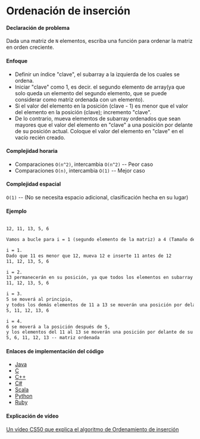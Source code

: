 # Ordenación de inserción

#### Declaración de problema

Dada una matriz de `N` elementos, escriba una función para ordenar la matriz en orden creciente.

#### Enfoque

- Definir un índice "clave", el subarray a la izquierda de los cuales se ordena.
- Iniciar "clave" como 1, es decir. el segundo elemento de array(ya que solo queda un elemento del segundo elemento, que se puede considerar como matriz ordenada con un elemento).
- Si el valor del elemento en la posición (clave - 1) es menor que el valor del elemento en la posición (clave); incremento "clave".
- De lo contrario, mueva elementos de subarray ordenados que sean mayores que el valor del elemento en "clave" a una posición por delante de su posición actual. Coloque el valor del elemento en "clave" en el vacío recién creado.

#### Complejidad horaria

- Comparaciones `О(n^2)`, intercambia `О(n^2)` -- Peor caso
- Comparaciones `O(n)`, intercambia `O(1)` -- Mejor caso

#### Complejidad espacial

`O(1)` -- (No se necesita espacio adicional, clasificación hecha en su lugar)

#### Ejemplo

```markdown

12, 11, 13, 5, 6

Vamos a bucle para i = 1 (segundo elemento de la matriz) a 4 (Tamaño de la matriz de entrada)

i = 1.
Dado que 11 es menor que 12, mueva 12 e inserte 11 antes de 12
11, 12, 13, 5, 6

i = 2.
13 permanecerán en su posición, ya que todos los elementos en subarray ordenado son menores de 13
11, 12, 13, 5, 6

i = 3.
5 se moverá al principio,
y todos los demás elementos de 11 a 13 se moverán una posición por delante de su posición actual.
5, 11, 12, 13, 6

i = 4.
6 se moverá a la posición después de 5,
y los elementos del 11 al 13 se moverán una posición por delante de su posición actual.
5, 6, 11, 12, 13 -- matriz ordenada
```

#### Enlaces de implementación del código

- [Java](https://github.com/TheAlgorithms/Java/blob/master/Sorts/InsertionSort.java)
- [C](https://github.com/TheAlgorithms/C/blob/master/sorting/insertion_sort.c)
- [C++](https://github.com/TheAlgorithms/C-Plus-Plus/blob/master/sorting/insertion_sort.cpp)
- [C#](https://github.com/TheAlgorithms/C-Sharp/blob/master/Algorithms/Sorters/Comparison/InsertionSorter.cs)
- [Scala](https://github.com/TheAlgorithms/Scala/blob/master/src/main/scala/Sort/InsertionSort.scala)
- [Python](https://github.com/TheAlgorithms/Python/blob/master/sorts/insertion_sort.py)
- [Ruby](https://github.com/TheAlgorithms/Ruby/blob/master/sorting/insertion_sort.rb)

#### Explicación de vídeo

[Un vídeo CS50 que explica el algoritmo de Ordenamiento de inserción](https://www.youtube.com/watch?v=DFG-XuyPYUQ)
